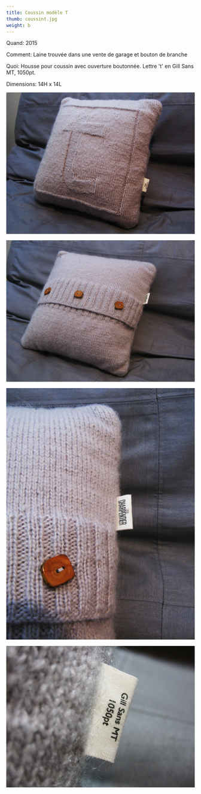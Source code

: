 ```yaml
---
title: Coussin modèle T
thumb: coussint.jpg
weight: b
---
```


Quand: 2015

Comment: Laine trouvée dans une vente de garage et bouton de branche

Quoi: Housse pour coussin avec ouverture boutonnée. Lettre 't' en Gill Sans MT, 1050pt.

Dimensions: 14H x 14L

![](/img/coussin_02.jpg)

![](/img/coussin_03.jpg)

![](/img/coussin_04.jpg)

![](/img/coussin_05.jpg)